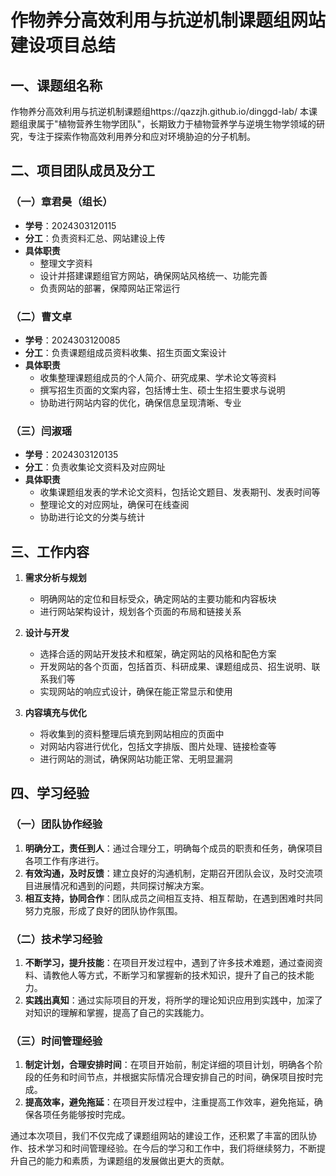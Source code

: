 # 作物养分高效利用与抗逆机制课题组网站建设项目总结

## 一、课题组名称
作物养分高效利用与抗逆机制课题组https://qazzjh.github.io/dinggd-lab/
本课题组隶属于"植物营养生物学团队"，长期致力于植物营养学与逆境生物学领域的研究，专注于探索作物高效利用养分和应对环境胁迫的分子机制。

## 二、项目团队成员及分工

### （一）章君昊（组长）
- **学号**：2024303120115
- **分工**：负责资料汇总、网站建设上传
- **具体职责**
    - 整理文字资料
    - 设计并搭建课题组官方网站，确保网站风格统一、功能完善
    - 负责网站的部署，保障网站正常运行

### （二）曹文卓
- **学号**：2024303120085
- **分工**：负责课题组成员资料收集、招生页面文案设计
- **具体职责**
    - 收集整理课题组成员的个人简介、研究成果、学术论文等资料
    - 撰写招生页面的文案内容，包括博士生、硕士生招生要求与说明
    - 协助进行网站内容的优化，确保信息呈现清晰、专业

### （三）闫淑瑶
- **学号**：2024303120135
- **分工**：负责收集论文资料及对应网址
- **具体职责**
    - 收集课题组发表的学术论文资料，包括论文题目、发表期刊、发表时间等
    - 整理论文的对应网址，确保可在线查阅
    - 协助进行论文的分类与统计

## 三、工作内容

1. **需求分析与规划**
    - 明确网站的定位和目标受众，确定网站的主要功能和内容板块
    - 进行网站架构设计，规划各个页面的布局和链接关系

2. **设计与开发**
    - 选择合适的网站开发技术和框架，确定网站的风格和配色方案
    - 开发网站的各个页面，包括首页、科研成果、课题组成员、招生说明、联系我们等
    - 实现网站的响应式设计，确保在能正常显示和使用

3. **内容填充与优化**
    - 将收集到的资料整理后填充到网站相应的页面中
    - 对网站内容进行优化，包括文字排版、图片处理、链接检查等
    - 进行网站的测试，确保网站功能正常、无明显漏洞

## 四、学习经验

### （一）团队协作经验
1. **明确分工，责任到人**：通过合理分工，明确每个成员的职责和任务，确保项目各项工作有序进行。
2. **有效沟通，及时反馈**：建立良好的沟通机制，定期召开团队会议，及时交流项目进展情况和遇到的问题，共同探讨解决方案。
3. **相互支持，协同合作**：团队成员之间相互支持、相互帮助，在遇到困难时共同努力克服，形成了良好的团队协作氛围。

### （二）技术学习经验
1. **不断学习，提升技能**：在项目开发过程中，遇到了许多技术难题，通过查阅资料、请教他人等方式，不断学习和掌握新的技术知识，提升了自己的技术能力。
2. **实践出真知**：通过实际项目的开发，将所学的理论知识应用到实践中，加深了对知识的理解和掌握，提高了自己的实践能力。

### （三）时间管理经验
1. **制定计划，合理安排时间**：在项目开始前，制定详细的项目计划，明确各个阶段的任务和时间节点，并根据实际情况合理安排自己的时间，确保项目按时完成。
2. **提高效率，避免拖延**：在项目开发过程中，注重提高工作效率，避免拖延，确保各项任务能够按时完成。

通过本次项目，我们不仅完成了课题组网站的建设工作，还积累了丰富的团队协作、技术学习和时间管理经验。在今后的学习和工作中，我们将继续努力，不断提升自己的能力和素质，为课题组的发展做出更大的贡献。
